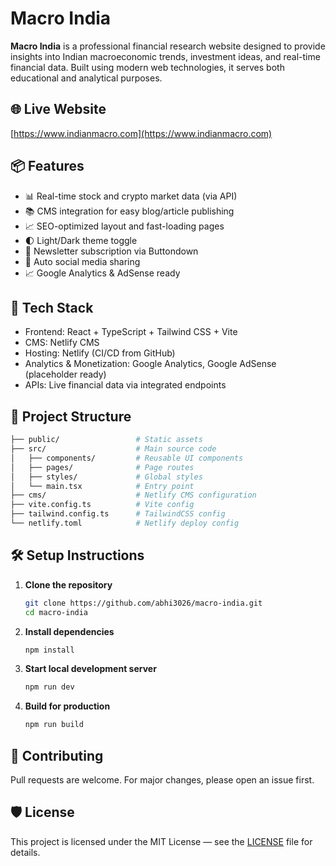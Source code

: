 # Macro India

**Macro India** is a professional financial research website designed to provide insights into Indian macroeconomic trends, investment ideas, and real-time financial data. Built using modern web technologies, it serves both educational and analytical purposes.

## 🌐 Live Website
[https://www.indianmacro.com](https://www.indianmacro.com)

## 📦 Features

- 📊 Real-time stock and crypto market data (via API)
- 📚 CMS integration for easy blog/article publishing
- 📈 SEO-optimized layout and fast-loading pages
- 🌓 Light/Dark theme toggle
- 📰 Newsletter subscription via Buttondown
- 📡 Auto social media sharing
- 📈 Google Analytics & AdSense ready

## 🚀 Tech Stack

- Frontend: React + TypeScript + Tailwind CSS + Vite
- CMS: Netlify CMS
- Hosting: Netlify (CI/CD from GitHub)
- Analytics & Monetization: Google Analytics, Google AdSense (placeholder ready)
- APIs: Live financial data via integrated endpoints

## 📁 Project Structure

```bash
├── public/                 # Static assets
├── src/                    # Main source code
│   ├── components/         # Reusable UI components
│   ├── pages/              # Page routes
│   ├── styles/             # Global styles
│   └── main.tsx            # Entry point
├── cms/                    # Netlify CMS configuration
├── vite.config.ts          # Vite config
├── tailwind.config.ts      # TailwindCSS config
└── netlify.toml            # Netlify deploy config
```

## 🛠️ Setup Instructions

1. **Clone the repository**
   ```bash
   git clone https://github.com/abhi3026/macro-india.git
   cd macro-india
   ```

2. **Install dependencies**
   ```bash
   npm install
   ```

3. **Start local development server**
   ```bash
   npm run dev
   ```

4. **Build for production**
   ```bash
   npm run build
   ```

## 🤝 Contributing

Pull requests are welcome. For major changes, please open an issue first.

## 🛡️ License

This project is licensed under the MIT License — see the [LICENSE](./LICENSE) file for details.
